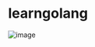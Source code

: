 # learngolang
![image](https://github.com/user-attachments/assets/ca597a8b-5299-4037-a232-2369b33a38ca)
